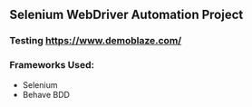 ## Selenium WebDriver Automation Project

### Testing https://www.demoblaze.com/

### Frameworks Used:
* Selenium
* Behave BDD
